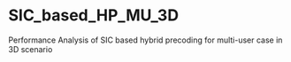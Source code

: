 # SIC_based_HP_MU_3D
Performance Analysis of SIC based hybrid precoding for multi-user case in 3D scenario
